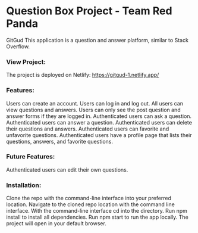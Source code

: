 # Question Box Project - Team Red Panda

GitGud 
This application is a question and answer platform, similar to Stack Overflow. 

### View Project:
The project is deployed on Netlify:
https://gitgud-1.netlify.app/

### Features:
Users can create an account.
Users can log in and log out.
All users can view questions and answers.
Users can only see the post question and answer forms if they are logged in.
Authenticated users can ask a question.
Authenticated users can answer a question.
Authenticated users can delete their questions and answers.
Authenticated users can favorite and unfavorite questions.
Authenticated users have a profile page that lists their questions, answers, and favorite questions. 

### Future Features:
Authenticated users can edit their own questions.

### Installation:
Clone the repo with the command-line interface into your preferred location.
Navigate to the cloned repo location with the command line interface.
With the command-line interface cd into the directory.
Run npm install to install all dependencies.
Run npm start to run the app locally.
The project will open in your default browser.
